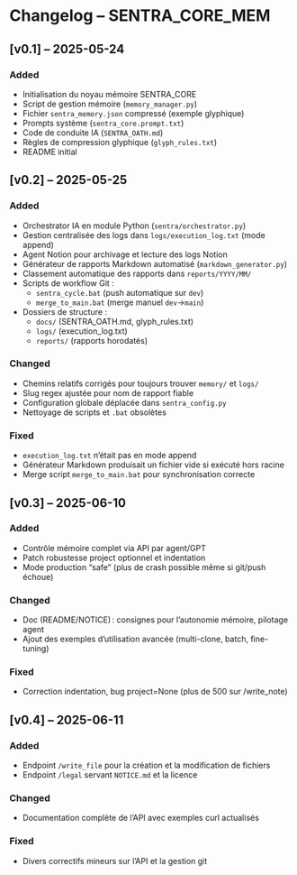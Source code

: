 # Changelog – SENTRA_CORE_MEM

## [v0.1] – 2025-05-24
### Added
- Initialisation du noyau mémoire SENTRA_CORE
- Script de gestion mémoire (`memory_manager.py`)
- Fichier `sentra_memory.json` compressé (exemple glyphique)
- Prompts système (`sentra_core.prompt.txt`)
- Code de conduite IA (`SENTRA_OATH.md`)
- Règles de compression glyphique (`glyph_rules.txt`)
- README initial

## [v0.2] – 2025-05-25
### Added
- Orchestrator IA en module Python (`sentra/orchestrator.py`)  
- Gestion centralisée des logs dans `logs/execution_log.txt` (mode append)  
- Agent Notion pour archivage et lecture des logs Notion  
- Générateur de rapports Markdown automatisé (`markdown_generator.py`)  
- Classement automatique des rapports dans `reports/YYYY/MM/`  
- Scripts de workflow Git :
  - `sentra_cycle.bat` (push automatique sur `dev`)  
  - `merge_to_main.bat` (merge manuel `dev`→`main`)  
- Dossiers de structure :
  - `docs/` (SENTRA_OATH.md, glyph_rules.txt)  
  - `logs/` (execution_log.txt)  
  - `reports/` (rapports horodatés)  

### Changed
- Chemins relatifs corrigés pour toujours trouver `memory/` et `logs/`  
- Slug regex ajustée pour nom de rapport fiable  
- Configuration globale déplacée dans `sentra_config.py`  
- Nettoyage de scripts et `.bat` obsolètes  

### Fixed
- `execution_log.txt` n’était pas en mode append  
- Générateur Markdown produisait un fichier vide si exécuté hors racine  
- Merge script `merge_to_main.bat` pour synchronisation correcte  
## [v0.3] – 2025-06-10

### Added
- Contrôle mémoire complet via API par agent/GPT
- Patch robustesse project optionnel et indentation
- Mode production “safe” (plus de crash possible même si git/push échoue)

### Changed
- Doc (README/NOTICE) : consignes pour l’autonomie mémoire, pilotage agent
- Ajout des exemples d’utilisation avancée (multi-clone, batch, fine-tuning)

### Fixed
- Correction indentation, bug project=None (plus de 500 sur /write_note)

## [v0.4] – 2025-06-11

### Added
- Endpoint `/write_file` pour la création et la modification de fichiers
- Endpoint `/legal` servant `NOTICE.md` et la licence

### Changed
- Documentation complète de l’API avec exemples curl actualisés

### Fixed
- Divers correctifs mineurs sur l’API et la gestion git


